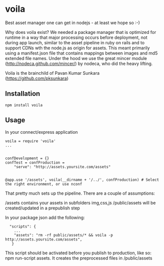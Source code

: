 # voila

Best asset manager one can get in nodejs - at least we hope so :-)

Why does voila exist? We needed a package manager that is optimized for runtime in a way that major processing occurs before deployment,
not during app launch, similar to the asset pipeline in ruby on rails and to support CDNs wth the node.js as origin for assets. This meant primarily using a manifest.json file that
contains mappings between images and md5 extended file names. Under the hood we use the great mincer module (http://nodeca.github.com/mincer/) by nodeca,
who did the heavy lifting.

Voila is the brainchild of Pavan Kumar Sunkara (https://github.com/pksunkara)

## Installation

```
npm install voila
```

## Usage

In your connect/express application

```
voila = require 'voila'
...


confDevelopment = {}
confTest = confProduction =  
    "serve": "http://assets.yoursite.com/assets"


@app.use '/assets', voila(__dirname + '/../', confProduction) # Select the right environment, or use nconf

```
That pretty much sets up the pipeline. There are a couple of assumptions:

/assets contains your assets in subfolders img,css,js
/public/assets will be created/updated in a prepublish step

In your package json add the following:
```
  "scripts": {
    ...
    "assets": "rm -rf public/assets/* && voila -p http://assets.yoursite.com/assets",
   }
```
This script should be activated before you publish to production, like so: npm run-script assets. It creates the preprocessed files in /public/assets

